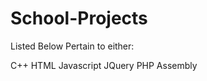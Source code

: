 School-Projects
===============

Listed Below Pertain to either: 

C++
HTML
Javascript
JQuery
PHP
Assembly

